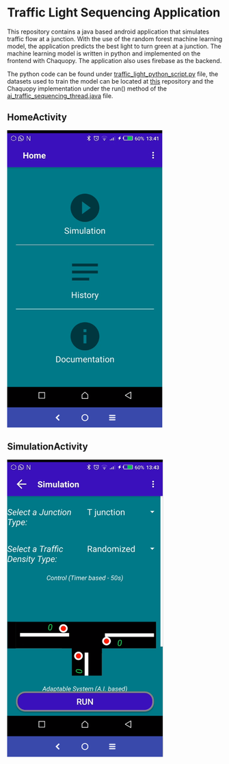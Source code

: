 # Traffic Light Sequencing Application

This repository contains a java based android application that simulates traffic flow at a junction.
With the use of the random forest machine learning model, the application predicts the best light to turn green at a junction.
The machine learning model is written in python and implemented on the frontend with Chaquopy. The application also uses
firebase as the backend.

The python code can be found under [traffic_light_python_script.py](https://github.com/Brokoth/TrafficApp/blob/main/app/src/main/python/traffic_light_python_script.py) file,
the datasets used to train the model can be located at [this](https://github.com/Brokoth/TrafficAppData/) repository and the Chaquopy implementation under the run() method of the [ai_traffic_sequencing_thread.java](https://github.com/Brokoth/TrafficApp/blob/main/app/src/main/java/com/example/trafficapp/ai_traffic_sequencing_thread.java) file.

## HomeActivity
![HomeActiviy.png](https://github.com/Brokoth/TrafficApp/blob/main/HomeActivity.PNG)
## SimulationActivity
![SimulationActivityy.png](https://github.com/Brokoth/TrafficApp/blob/main/SimulationActivity.PNG)

